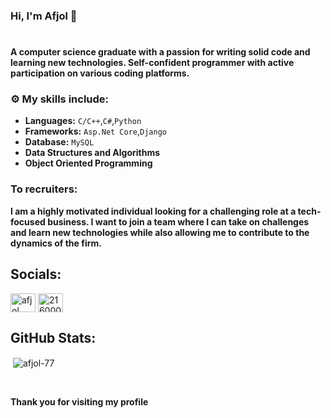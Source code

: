### Hi, I'm Afjol 👋
#
**A computer science graduate with a passion for writing solid code and learning new technologies. Self-confident programmer with active participation on various coding platforms.**

### ⚙️ My skills include:
* **Languages:** ```C/C++```,```C#```,```Python```
* **Frameworks:** ```Asp.Net Core```,```Django```
* **Database:** ```MySQL```
* **Data Structures and Algorithms**
* **Object Oriented Programming** 

### To recruiters:
**I am a highly motivated individual looking for a challenging role at a tech-focused business. I want to join a team where I can take on challenges and learn new technologies while also allowing me to contribute to the dynamics of the firm.**

## Socials:
<p align="left">
<a href="https://linkedin.com/in/afjol" target="blank"><img align="center" src="https://raw.githubusercontent.com/rahuldkjain/github-profile-readme-generator/master/src/images/icons/Social/linked-in-alt.svg" alt="afjol" height="30" width="40" /></a>
<a href="https://stackoverflow.com/users/21600060/reck21" target="blank"><img align="center" src="https://raw.githubusercontent.com/rahuldkjain/github-profile-readme-generator/master/src/images/icons/Social/stack-overflow.svg" alt="21600060/reck21" height="30" width="40" /></a>
</p>

## GitHub Stats:
<p>&nbsp;<img align="center" src="https://github-readme-stats.vercel.app/api?username=afjol-77&show_icons=true&locale=en" alt="afjol-77" /></p>
<br>

**Thank you for visiting my profile**




<!--
**Afjol-77/Afjol-77** is a ✨ _special_ ✨ repository because its `README.md` (this file) appears on your GitHub profile.

Here are some ideas to get you started:

- 🔭 I’m currently working on ...
- 🌱 I’m currently learning ...
- 👯 I’m looking to collaborate on ...
- 🤔 I’m looking for help with ...
- 💬 Ask me about ...
- 📫 How to reach me: ...
- 😄 Pronouns: ...
- ⚡ Fun fact: ...
-->
